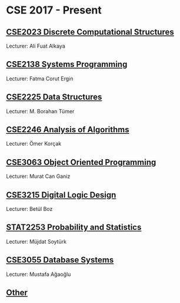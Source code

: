 # CSE 2017 - Present

## [CSE2023 Discrete Computational Structures](https://github.com/T4ut0/CSE/tree/main/cse2023-discrete-computational-structures)
Lecturer: Ali Fuat Alkaya

## [CSE2138 Systems Programming](https://github.com/T4ut0/CSE/tree/main/cse2138-systems-programming)
Lecturer: Fatma Corut Ergin

## [CSE2225 Data Structures](https://github.com/T4ut0/CSE/tree/main/cse2225-data-structures)
Lecturer: M. Borahan Tümer

## [CSE2246 Analysis of Algorithms](https://github.com/T4ut0/CSE/tree/main/cse2246-analysis-of-algorithms)
Lecturer: Ömer Korçak

## [CSE3063 Object Oriented Programming](https://github.com/T4ut0/CSE/tree/main/cse3063-object-oriented-programming)
Lecturer: Murat Can Ganiz

## [CSE3215 Digital Logic Design](https://github.com/T4ut0/CSE/tree/main/cse3215-digital-logic-design)
Lecturer: Betül Boz

## [STAT2253 Probability and Statistics](https://github.com/T4ut0/CSE/tree/main/stat2253-probability-and-statistics)
Lecturer: Müjdat Soytürk

## [CSE3055 Database Systems](https://github.com/T4ut0/CSE/tree/main/cse3055-database-systems)
Lecturer: Mustafa Ağaoğlu

## [Other](https://github.com/T4ut0/CSE/tree/main/other)
